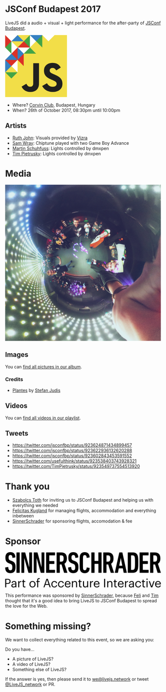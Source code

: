 # JSConf Budapest 2017

LiveJS did a audio + visual + light performance for the after-party of [JSConf Budapest](http://jsconfbp.com/).

<img src="jsconfbudapest.svg" width=200 height=200 alt="JSConf Budapest 2017" />

* Where? [Corvin Club](http://corvinclub.hu/index.php/en/), Budapest, Hungary
* When? 26th of October 2017, 08:30pm until 10:00pm


## Artists

* [Ruth John](https://twitter.com/Rumyra): Visuals provided by [Vizra](https://github.com/livejs/Vizra)
* [Sam Wray](https://twitter.com/_2xAA): Chiptune played with two Game Boy Advance
* [Martin Schuhfuss](https://twitter.com/usefulthink): Lights controlled by dmxpen
* [Tim Pietrusky](https://twitter.com/TimPietrusky): Lights controlled by dmxpen


# Media

![party planet](thetaplus_20171028200535762.jpg)

## Images

You can [find all pictures in our album](https://photos.app.goo.gl/Sg9A4tKQNB0eURY62). 

### Credits

* [Plantes](https://photos.google.com/share/AF1QipPoM-h9Em0nquzOkFUHgBUqLRYpaJ6Y8-LY2m0Ifd9uTcRDgRVuCpHKq5nRYBcmvg?key=aEVXT20wYW81V1VxeWw1X1JyUkd4V0E2YTRSSU93) by [Stefan Judis](https://twitter.com/stefanjudis)

## Videos

You can [find all videos in our playlist](https://www.youtube.com/playlist?list=PLEnQT2JvYj1DeVDwP5eAQVRy1LBlevwgn).

## Tweets

* https://twitter.com/jsconfbp/status/923624871434899457
* https://twitter.com/jsconfbp/status/923622936132620288
* https://twitter.com/jsconfbp/status/923602843453591552
* https://twitter.com/usefulthink/status/923538403743928321
* https://twitter.com/TimPietrusky/status/923549737554513920


# Thank you

* [Szabolcs Toth](https://twitter.com/_Nec) for inviting us to JSConf Budapest and helping us with everything we needed
* [Felicitas Kugland](https://twitter.com/kotzendekrabbe) for managing flights, accommodation and everything inbetween
* [SinnerSchrader](https://twitter.com/sinnerschrader) for sponsoring flights, accomodation & fee

# Sponsor

![SinnerSchrader](sinnerschrader.svg)

This performance was sponsored by [SinnerSchrader](https://twitter.com/sinnerschrader), because [Feli](https://twitter.com/kotzendekrabbe) and [Tim](https://twitter.com/TimPietrusky) thought that it's a good idea to bring LiveJS to JSConf Budapest to spread the love for the Web. 


# Something missing?

We want to collect everything related to this event, so we are asking you: 

Do you have...

* A picture of LiveJS?
* A video of LiveJS?
* Something else of LiveJS?

If the answer is yes, then please send it to we@livejs.network or tweet [@LiveJS_network](https://twitter.com/livejs_network) or PR. 
